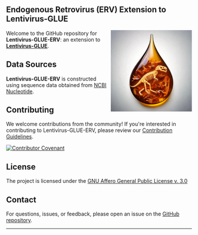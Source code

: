 ## Endogenous Retrovirus (ERV) Extension to Lentivirus-GLUE

<img src="md/lentivirus-glue-erv.jpg" align="right" alt="" width="220" />

Welcome to the GitHub repository for **Lentivirus-GLUE-ERV**: an extension to **[Lentivirus-GLUE](https://github.com/giffordlabcvr/Lentivirus-GLUE)**.


## Data Sources

**Lentivirus-GLUE-ERV** is constructed using sequence data obtained from [NCBI Nucleotide](https://www.ncbi.nlm.nih.gov/nuccore).

## Contributing

We welcome contributions from the community! If you're interested in contributing to Lentivirus-GLUE-ERV, please review our [Contribution Guidelines](./md/CONTRIBUTING.md).

[![Contributor Covenant](https://img.shields.io/badge/Contributor%20Covenant-2.1-4baaaa.svg)](./md/code_of_conduct.md)

## License

The project is licensed under the [GNU Affero General Public License v. 3.0](https://www.gnu.org/licenses/agpl-3.0.en.html)

## Contact

For questions, issues, or feedback, please open an issue on the [GitHub repository](https://github.com/giffordlabcvr/Lentivirus-GLUE-ERV/issues).

* * * * *
